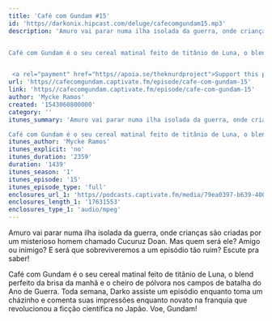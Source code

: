 ```yaml
---
title: 'Café com Gundam #15'
id: 'https//darkonix.hipcast.com/deluge/cafecomgundam15.mp3'
description: 'Amuro vai parar numa ilha isolada da guerra, onde crianças são criadas por um misterioso homem chamado Cucuruz Doan. Mas quem será ele? Amigo ou inimigo? E será que sobreviveremos a um episódio tão ruim? Escute pra saber!


Café com Gundam é o seu cereal matinal feito de titânio de Luna, o blend perfeito da brisa da manhã e o cheiro de pólvora nos campos de batalha do Ano de Guerra. Toda semana, Darko assiste um episódio enquanto toma um cházinho e comenta suas impressões enquanto novato na franquia que revolucionou a ficção científica no Japão. Voe, Gundam!


 <a rel="payment" href="https//apoia.se/theknurdproject">Support this podcast</a>'
url: 'https//cafecomgundam.captivate.fm/episode/cafe-com-gundam-15'
link: 'https//cafecomgundam.captivate.fm/episode/cafe-com-gundam-15'
author: 'Mycke Ramos'
created: '1543060800000'
category: ''
itunes_summary: 'Amuro vai parar numa ilha isolada da guerra, onde crianças são criadas por um misterioso homem chamado Cucuruz Doan. Mas quem será ele? Amigo ou inimigo? E será que sobreviveremos a um episódio tão ruim? Escute pra saber!

Café com Gundam é o seu cereal matinal feito de titânio de Luna, o blend perfeito da brisa da manhã e o cheiro de pólvora nos campos de batalha do Ano de Guerra. Toda semana, Darko assiste um episódio enquanto toma um cházinho e comenta suas impressões enquanto novato na franquia que revolucionou a ficção científica no Japão. Voe, Gundam!'
itunes_author: 'Mycke Ramos'
itunes_explicit: 'no'
itunes_duration: '2359'
duration: '1439'
itunes_season: '1'
itunes_episode: '15'
itunes_episode_type: 'full'
enclosures_url_1: 'https//podcasts.captivate.fm/media/79ea0397-b639-400b-b8e1-42aed26c49f9/cafecomgundam15_tc.mp3'
enclosures_length_1: '17631553'
enclosures_type_1: 'audio/mpeg'
---
```

Amuro vai parar numa ilha isolada da guerra, onde crianças são criadas por um misterioso homem chamado Cucuruz Doan. Mas quem será ele? Amigo ou inimigo? E será que sobreviveremos a um episódio tão ruim? Escute pra saber!

Café com Gundam é o seu cereal matinal feito de titânio de Luna, o blend perfeito da brisa da manhã e o cheiro de pólvora nos campos de batalha do Ano de Guerra. Toda semana, Darko assiste um episódio enquanto toma um cházinho e comenta suas impressões enquanto novato na franquia que revolucionou a ficção científica no Japão. Voe, Gundam!